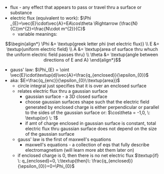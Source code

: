 - flux - any effect that appears to pass or travel thru a surface or substance
- electric flux (equivalent to work): $\Phi _{E}=\vec{E}\cdot\vec{A}=EA\cos\theta \Rightarrow (\frac{N}{C})m^{2}=\frac{N\cdot m^{2}}{C}$
	- variable meanings:
 ```math
\begin{align*} \Phi &= \textup{greek letter phi (net electric flux)} \\ E &= \textup{uniform electric field} \\ A &= \textup{area of surface thru whuch the uniform electric field passes thru} \\ \theta &= \textup{angle between directions of E and A} \end{align*}
```
- gauss' law: $\Phi_{E} = \oint \vec{E}\cdot\textup{d}\vec{A}=\frac{q_{enclosed}}{\epsilon_{0}}$
- aka: $E=\frac{q_{enc}}{\epsilon_{0}\:\textup{area}}$
	- circle integral just specifies that it is over an enclosed surface
	- relates electric flux thru a gaussian surface
		- gaussian surface - a 3D closed surface
		- choose gaussian surfaces shape such that the electric field generated by enclosed charge is either perpendicular or parallel to the sides of the gaussian surface or: $\cos\theta = -1,0, \: \textup{or} \: 1$
		- if amt of charge enclosed in gaussian surface is constant, total electric flux thru gaussian surface does not depend on the size of the gaussian surface
	- gauss' law is the first of maxwell's equations
		- maxwell's equations - a collection of eqs that fully describe electromagnetism (will learn more abt them later on)
	- if enclosed charge is 0, then there is no net electric flux $\textup{if} \: q_{enclosed}=0, \:\textup{then}\: \frac{q_{enclosed}}{\epsilon_{0}}=0=\Phi_{0}$
